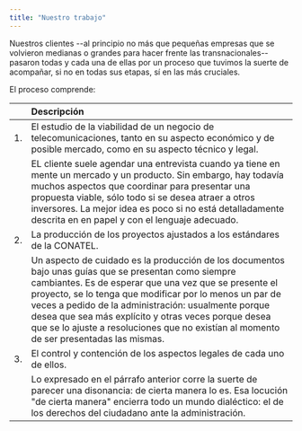 ```yaml
---
title: "Nuestro trabajo"
---
```


Nuestros clientes --al principio no más que pequeñas empresas que se volvieron medianas o grandes para hacer frente las transnacionales-- pasaron todas y cada una de ellas por un proceso que tuvimos la suerte de acompañar, si no en todas sus etapas, sí en las más cruciales.

El proceso comprende:

| | Descripción |
| :---: | :--- |
|1. | El estudio de la viabilidad de un negocio de telecomunicaciones, tanto en su aspecto económico y de posible mercado, como en su aspecto técnico y legal.
||EL cliente suele agendar una entrevista cuando ya tiene en mente un mercado y un producto. Sin embargo, hay todavía muchos aspectos que coordinar para presentar una propuesta viable, sólo todo si se desea atraer a otros inversores. La mejor idea es poco si no está detalladamente descrita en en papel y con el lenguaje adecuado.|
| 2. | La producción de los proyectos ajustados a los estándares de la CONATEL.|
||Un aspecto de cuidado es la producción de los documentos bajo unas guías que se presentan como siempre cambiantes. Es de esperar que una vez que se presente el proyecto, se lo tenga que modificar por lo menos un par de veces a pedido de la administración: usualmente porque desea que sea más explícito y otras veces porque desea que se lo ajuste a resoluciones que no existían al momento de ser presentadas las mismas.
|3.| El control y contención de los aspectos legales de cada uno de ellos.
|| Lo expresado en el párrafo anterior corre la suerte de parecer una disonancia: de cierta manera lo es. Esa locución "de cierta manera" encierra todo un mundo dialéctico: el de los derechos del ciudadano ante la administración.
